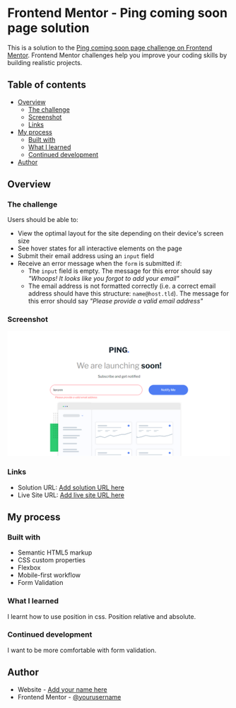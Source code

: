 # Frontend Mentor - Ping coming soon page solution

This is a solution to the [Ping coming soon page challenge on Frontend Mentor](https://www.frontendmentor.io/challenges/ping-single-column-coming-soon-page-5cadd051fec04111f7b848da). Frontend Mentor challenges help you improve your coding skills by building realistic projects. 

## Table of contents

- [Overview](#overview)
  - [The challenge](#the-challenge)
  - [Screenshot](#screenshot)
  - [Links](#links)
- [My process](#my-process)
  - [Built with](#built-with)
  - [What I learned](#what-i-learned)
  - [Continued development](#continued-development)
- [Author](#author)



## Overview

### The challenge

Users should be able to:

- View the optimal layout for the site depending on their device's screen size
- See hover states for all interactive elements on the page
- Submit their email address using an `input` field
- Receive an error message when the `form` is submitted if:
	- The `input` field is empty. The message for this error should say *"Whoops! It looks like you forgot to add your email"*
	- The email address is not formatted correctly (i.e. a correct email address should have this structure: `name@host.tld`). The message for this error should say *"Please provide a valid email address"*

### Screenshot

![](./assets/images/pingme-screen.png)

### Links

- Solution URL: [Add solution URL here](https://github.com/Leroy-sama/coming-soon)
- Live Site URL: [Add live site URL here](https://coming-soon-orpin-one.vercel.app/)

## My process

### Built with

- Semantic HTML5 markup
- CSS custom properties
- Flexbox
- Mobile-first workflow
- Form Validation

### What I learned

I learnt how to use position in css. Position relative and absolute.

### Continued development

I want to be more comfortable with form validation.

## Author

- Website - [Add your name here](https://github.com/Leroy-sama/)
- Frontend Mentor - [@yourusername](https://www.frontendmentor.io/profile/Leroy-sama)

